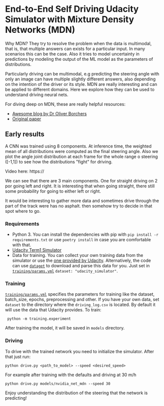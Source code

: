 # End-to-End Self Driving Udacity Simulator with Mixture Density Networks (MDN)

Why MDN? They try to resolve the problem when the data is multimodal, that is, that multiple answers can exists for a particular input. In many scenarios this can be the case. Also it tries to model uncertainty in predictions by modeling the output of the ML model as the parameters of distributions. 

Particularly driving can be multimodal, e.g predicting the steering angle with only an image can have multiple slightly different answers, also depending on the intention of the driver or its style. MDN are really interesting and can be applied to different domains. Here we explore how they can be used to understand driving neural nets. 

For diving deep on MDN, these are really helpful resources:
* [Awesome blog by Dr Oliver Borchers](https://towardsdatascience.com/a-hitchhikers-guide-to-mixture-density-networks-76b435826cca)
* [Original paper](https://publications.aston.ac.uk/id/eprint/373/1/NCRG_94_004.pdf?fbclid=IwAR2YPovNlXP0SlJ49KenayPhKojQXv7eC9DEzJLCIi6XiBATnH7G3CFb02g)

## Early results
A CNN was trained using 8 components. At inference time, the weighted mean of all distributions were computed as the final steering angle. Also we plot the angle joint distribution at each frame for the whole range o steering ([-1,1]) to see how the distributions "fight" for driving. 

Video here: https://

We can see that there are 3 main components. One for straight driving on 2 por going left and right. It is interesting that when going straight, there still some probability for going to either left or right.

It would be interesting to gather more data and sometimes drive  through the part of the track were has no asphalt. then somehow try to decide in that spot where to go.

### Requirements 
* Python 3. You can install the dependencies with pip with `pip install -r requirements.txt` or use `poetry install` in case you are comfortable with that.
* [Udacity Term1 Simulator](https://github.com/udacity/self-driving-car-sim)
* Data for training. You can collect your own training data from the simulator or use the [one provided by Udacity]("https://d17h27t6h515a5.cloudfront.net/topher/2016/December/584f6edd_data/data.zip"). Alternatively, the code can use [`dataget`](https://github.com/cgarciae/dataget) to download and parse this data for you. Just set in [`training/params.yml`](training/params.yml) `dataset: "udacity_simulator"`.

### Training
[`training/params.yml`](training/params.yml)  specifies the parameters for training like the dataset, batch_size, epochs, preprocessing and other. If you have your own data, set `dataset` to the directory where the `driving_log.csv` is located. By default it will use the data that Udacity provides. To train:
```
 python -m training.experiment
```
After training the model, it will be saved in `models` directory.

### Driving
To drive with the trained network you need to initialize the simulator. After that just run:
```
python drive.py <path_to_model> --speed <desired_speed>
```
For example after training with the defaults and driving at 30 m/h
```
python drive.py models/nvidia_net_mdn --speed 30
```

Enjoy understanding the distribution of the steering that the network is predicting!